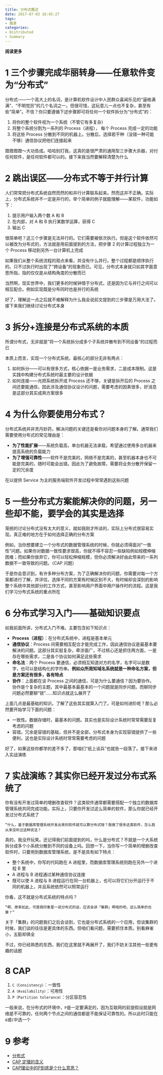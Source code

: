 ```yaml
---
title: 分布式概述
date: 2017-07-03 16:45:27
tags: 
- 摘录
categories: 
- Distributed
- Summary
---
```


**阅读更多**

<!--more-->

# 1 三个步骤完成华丽转身——任意软件变为“分布式”

分布式——一个高大上的名词，是计算机软件设计中人民群众喜闻乐见的“逼格满满”、“不明觉厉”的几个名词之一。但很可惜，这玩意儿一点也不复杂，甚至有些“简单”。不信？你只要遵循下述步骤即可将任何一个软件拆分为“分布式”的：

1. 将你的整个软件视为一个系统（不管它有多复杂）
1. 将整个系统分割为一系列的 Process（进程）， 每个 Process 完成一定的功能
1. 将这些 Process 分散到不同的机器上。分散后，选择若干种（没错一种可能不够）通信协议把他们连接起来

蹬蹬蹬蹬～大功告成。哈哈别打我，这真的是很严肃的通用型三步骤大杀器，对付任何软件，是任何软件都可以的。接下来我当然要解释清楚为什么

# 2 跳出误区——分布式不等于并行计算

人们常常把分布式系统自然而然的和并行计算联系起来。然而这并不正确。实际上，分布式系统并不一定是并行的，举个简单的例子就能理解——某软件，功能如下：

1. 提示用户输入两个数 A 和 B
1. 在内部，对 A 和 B 执行某数学运算，获得 C
1. 输出 C

很简单吧？这三个步骤是无法并行的。它们需要被依次执行。但是这个软件依然可以被改为分布式的，方法就是用前面提到的方法，把步骤 2 的计算过程独立为一个 Process 移动到另外一台计算机上完成

如果我们从整个系统流程的观点来看，并没有什么并行。整个过程都是顺序执行的。只不过执行时出现了“跨设备”的现象而已。可见，分布式本身就只如其字面意思所指，指的仅仅是从结构角度的分散而已

当然啊，现实世界中，我们更多的时候钟情于分布式，还是因为它与并行之间可以相互配合。例如实现既是分布同时也是并行的系统

好了，理解这一点之后就不难解释为什么我会说前文提到的三步骤是万用大法了。接下来我们继续讨论分布式本身

# 3 拆分+连接是分布式系统的本质

所谓分布式，无非就是”将一个系统拆分成多个子系统并散布到不同设备“的过程而已

本质上而言，实现一个分布式系统，最核心的部分无非有两点：

1. 如何拆分——可以有很多方式，核心依据一是业务需求，二是成本限制。这是实践中构建分布式系统时最主要的设计依据
1. 如何连接——光把系统拆开成 Process 还不够，关键是拆开后的 Process 之间还要能通信，因此涉及通信协议设计的问题，需要考虑的因素很多，好消息是这部分其实成熟方案很多

# 4 为什么你要使用分布式？

分布式系统并非灵丹妙药，解决问题的关键还是看你对问题本身的了解。通常我们需要使用分布式的常见理由是：

* **为了性能扩展**——系统负载高，单台机器无法承载，希望通过使用多台机器来提高系统的负载能力
* **为了增强可靠性**——软件不是完美的，网络不是完美的，甚至机器本身也不可能是完美的，随时可能会出错。因此为了避免故障，需要将业务分散开保留一定的冗余度

在以提供 Service 为主的服务端软件开发过程中常常遇到这些问题

# 5 一些分布式方案能解决你的问题，另一些却不能，要学会的其实是选择

笼统的讨论分布式没有太大的意义，就如我刚才所谈的，实际上分布式很容易实现。真正难的地方在于如何选择正确的分布方案

例如，当你想要建立一个分布式的数据管理系统的时候，你就必须得面对“一致性”问题。如果你对数据一致性要求很高，你就不得不容忍一些缺陷例如规模伸缩困难；而如果你放弃它，你可以轻松伸缩规模，但你必须解决好由此带来的一系列数据不一致导致的问题。（CAP 问题）

于是你会意识到，有许多种分布方案，为了正确解决你的问题，你需要对每一个方案都进行了解，并评估，选择不同的方案有时候区别不大，有时候却会深刻的影响整个系统中其他部分的工作方式，甚至影响用户界面中用户操作时的流程。这是我们学习分布式系统的重点所在

# 6 分布式学习入门——基础知识要点

如我前面所讲，分布式入门不难。主要包含如下知识点：

* **Process（进程）**：在分布式系统中，进程是基本单元
* **通信协议**：Process 间需要相互配合才能完成工作，因此通信协议是最基本要解决的问题。这部分其实挺复杂，牵涉面广，不过核心还是抓住两方面，一是存在哪些需求，二是各个协议如何满足这些需求
* **命名法**：两个 Process 要通信，必须相互知道对方的名字，名字可以是数字，也可以是结构化的字符串。**例如众所周知域名系统就是一种命名方案，但是方案还有很多，各有特点**
* **协作**：上面都在谈 Process 之间的通信，可是为什么要通信？因为要协作。协作是个复杂的主题，其中最基本最基本的一个问题就是同步问题。而聊同步问题必然要聊“锁”……知识点就这么展开了

上面几点是最基础的知识。了解了这些其实就算入门了。可是如何进阶呢？那么必然要开始学习下面的问题：

* 一致性。数据存储时，最基本的问题。其实也是实际设计系统时常常需要反复考虑的问题
* 容错。冗余是容错的基础，但并不是全部，分布式本身为实现容错提供了一些便利，这也是实际设计系统时常常需要考虑的问题

好了，如果这些你都学的差不多了，那咱们“纸上谈兵”也就告一段落了。接下来进入实战演练

# 7 实战演练？其实你已经开发过分布式系统了

你有没有开发过简单的增删改查软件？这类软件通常都需要搭配一个独立的数据库管理系统共同完成功能。实际上，只要你开发过这么简单的软件，那么你就已经开发过分布式系统了

    “什么，基于数据库管理系统开发出来的软件就可以算分布式呀？我做了很多这类软件，怎么我从来没听过这种说法？

真的，我没开玩笑。还记得我们前面提到的吗，什么是分布式？不就是一个大系统拆分成多个小系统分散到不同的设备上吗。回想一下，当你写一个简单的增删改查软件时，只要用到数据库管理系统，是不是具有如下特点：

* 整个系统中，你写的代码跑在 A 进程里，而数据库管理系统则跑在另外一个进程 B 里
* A 进程与 B 进程通过某种通信协议连接
* 既可以使 A 进程与 B 进程运行在同一台机器上，也可以将它们分开运行于不同的机器上，并且系统依然可以照常运行

你看，这不就是分布式系统的特点吗？

    “啊，原来如此，可是我印象里一说分布式的话，应该会讲「集群」啊啥的吧，这么简单的也算？”

关于「集群」的问题我们之后会谈到，它也是分布式系统的一个应用，但谈集群的时候，我们谈的往往是更具体的东西。但咱们看问题，需要抓住本质。别看麻雀小，五脏却俱全

不过，你已经熟悉的东西，我们在这里就不再展开了，我们不妨关注其他一些更有趣的话题

# 8 CAP

1. `C（Consistency）`：一致性
1. `A（Availability）`：可用性
1. `P（Partition tolerance）`：分区容忍性

一般来说，在分布式的环境中，`P`是一定要满足的，因为互联网的前提假设就是网络是不可靠的，任何两个节点之间的通信都是不能保证可靠性的。所以此时只能在`A`或`C`中选一个

# 9 参考

* [分布式](https://www.zhihu.com/question/22764869/answer/56011081)
* [CAP 定理的含义](http://www.ruanyifeng.com/blog/2018/07/cap.html)
* [CAP理论中的P到底是个什么意思？](https://www.zhihu.com/question/54105974?from=profile_question_card)
